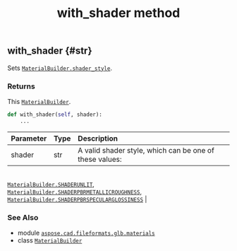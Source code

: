 ﻿---
title: with_shader method
second_title: Aspose.CAD for Python via .NET API References
description: 
type: docs
weight: 230
url: /python-net/aspose.cad.fileformats.glb.materials/materialbuilder/with_shader/
is_root: false
---

## with_shader {#str}

Sets [`MaterialBuilder.shader_style`](/cad/python-net/aspose.cad.fileformats.glb.materials/materialbuilder#shader_style).


### Returns 


This [`MaterialBuilder`](/cad/python-net/aspose.cad.fileformats.glb.materials/materialbuilder).


```python
def with_shader(self, shader):
    ...
```


| Parameter | Type | Description |
| :- | :- | :- |
| shader | str | A valid shader style, which can be one of these values:<br/>[`MaterialBuilder.SHADERUNLIT`](/cad/python-net/aspose.cad.fileformats.glb.materials/materialbuilder),<br/>[`MaterialBuilder.SHADERPBRMETALLICROUGHNESS`](/cad/python-net/aspose.cad.fileformats.glb.materials/materialbuilder),<br/>[`MaterialBuilder.SHADERPBRSPECULARGLOSSINESS`](/cad/python-net/aspose.cad.fileformats.glb.materials/materialbuilder) |



### See Also
* module [`aspose.cad.fileformats.glb.materials`](../../)
* class [`MaterialBuilder`](/cad/python-net/aspose.cad.fileformats.glb.materials/materialbuilder)
